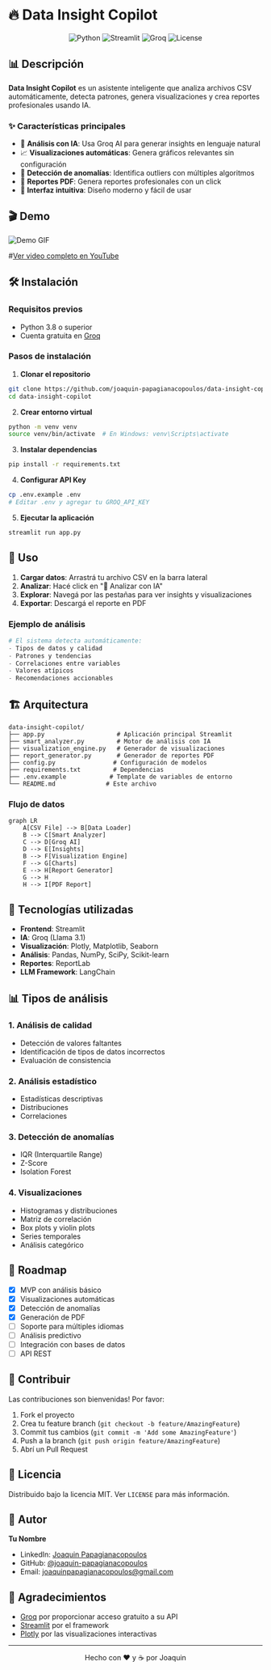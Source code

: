 # 🔥 Data Insight Copilot

<div align="center">
  <img src="https://img.shields.io/badge/Python-3.8+-blue.svg" alt="Python">
  <img src="https://img.shields.io/badge/Streamlit-1.32.0-red.svg" alt="Streamlit">
  <img src="https://img.shields.io/badge/AI-Groq-green.svg" alt="Groq">
  <img src="https://img.shields.io/badge/License-MIT-yellow.svg" alt="License">
</div>

## 📊 Descripción

**Data Insight Copilot** es un asistente inteligente que analiza archivos CSV automáticamente, detecta patrones, genera visualizaciones y crea reportes profesionales usando IA.

### ✨ Características principales

- 🧠 **Análisis con IA**: Usa Groq AI para generar insights en lenguaje natural
- 📈 **Visualizaciones automáticas**: Genera gráficos relevantes sin configuración
- 🎯 **Detección de anomalías**: Identifica outliers con múltiples algoritmos
- 📄 **Reportes PDF**: Genera reportes profesionales con un click
- 🚀 **Interfaz intuitiva**: Diseño moderno y fácil de usar

## 🎬 Demo

![Demo GIF](demo.gif)

#[Ver video completo en YouTube](#)

## 🛠️ Instalación

### Requisitos previos
- Python 3.8 o superior
- Cuenta gratuita en [Groq](https://console.groq.com)

### Pasos de instalación

1. **Clonar el repositorio**
```bash
git clone https://github.com/joaquin-papagianacopoulos/data-insight-copilot.git
cd data-insight-copilot
```

2. **Crear entorno virtual**
```bash
python -m venv venv
source venv/bin/activate  # En Windows: venv\Scripts\activate
```

3. **Instalar dependencias**
```bash
pip install -r requirements.txt
```

4. **Configurar API Key**
```bash
cp .env.example .env
# Editar .env y agregar tu GROQ_API_KEY
```

5. **Ejecutar la aplicación**
```bash
streamlit run app.py
```

## 📝 Uso

1. **Cargar datos**: Arrastrá tu archivo CSV en la barra lateral
2. **Analizar**: Hacé click en "🚀 Analizar con IA"
3. **Explorar**: Navegá por las pestañas para ver insights y visualizaciones
4. **Exportar**: Descargá el reporte en PDF

### Ejemplo de análisis

```python
# El sistema detecta automáticamente:
- Tipos de datos y calidad
- Patrones y tendencias
- Correlaciones entre variables
- Valores atípicos
- Recomendaciones accionables
```

## 🏗️ Arquitectura

```
data-insight-copilot/
├── app.py                    # Aplicación principal Streamlit
├── smart_analyzer.py         # Motor de análisis con IA
├── visualization_engine.py   # Generador de visualizaciones
├── report_generator.py       # Generador de reportes PDF
├── config.py                # Configuración de modelos
├── requirements.txt         # Dependencias
├── .env.example            # Template de variables de entorno
└── README.md              # Este archivo
```

### Flujo de datos

```mermaid
graph LR
    A[CSV File] --> B[Data Loader]
    B --> C[Smart Analyzer]
    C --> D[Groq AI]
    D --> E[Insights]
    B --> F[Visualization Engine]
    F --> G[Charts]
    E --> H[Report Generator]
    G --> H
    H --> I[PDF Report]
```

## 🤖 Tecnologías utilizadas

- **Frontend**: Streamlit
- **IA**: Groq (Llama 3.1)
- **Visualización**: Plotly, Matplotlib, Seaborn
- **Análisis**: Pandas, NumPy, SciPy, Scikit-learn
- **Reportes**: ReportLab
- **LLM Framework**: LangChain

## 📊 Tipos de análisis

### 1. Análisis de calidad
- Detección de valores faltantes
- Identificación de tipos de datos incorrectos
- Evaluación de consistencia

### 2. Análisis estadístico
- Estadísticas descriptivas
- Distribuciones
- Correlaciones

### 3. Detección de anomalías
- IQR (Interquartile Range)
- Z-Score
- Isolation Forest

### 4. Visualizaciones
- Histogramas y distribuciones
- Matriz de correlación
- Box plots y violin plots
- Series temporales
- Análisis categórico

## 🚀 Roadmap

- [x] MVP con análisis básico
- [x] Visualizaciones automáticas
- [x] Detección de anomalías
- [x] Generación de PDF
- [ ] Soporte para múltiples idiomas
- [ ] Análisis predictivo
- [ ] Integración con bases de datos
- [ ] API REST

## 🤝 Contribuir

Las contribuciones son bienvenidas! Por favor:

1. Fork el proyecto
2. Crea tu feature branch (`git checkout -b feature/AmazingFeature`)
3. Commit tus cambios (`git commit -m 'Add some AmazingFeature'`)
4. Push a la branch (`git push origin feature/AmazingFeature`)
5. Abrí un Pull Request

## 📄 Licencia

Distribuido bajo la licencia MIT. Ver `LICENSE` para más información.

## 👥 Autor

**Tu Nombre**
- LinkedIn: [Joaquin Papagianacopoulos](https://linkedin.com/in/joaquinpapagianacopoulos)
- GitHub: [@joaquin-papagianacopoulos](https://github.com/joaquin-papagianacopoulos)
- Email: joaquinpapagianacopoulos@gmail.com

## 🙏 Agradecimientos

- [Groq](https://groq.com) por proporcionar acceso gratuito a su API
- [Streamlit](https://streamlit.io) por el framework
- [Plotly](https://plotly.com) por las visualizaciones interactivas

---

<div align="center">
  Hecho con ❤️ y ☕ por Joaquin
</div>